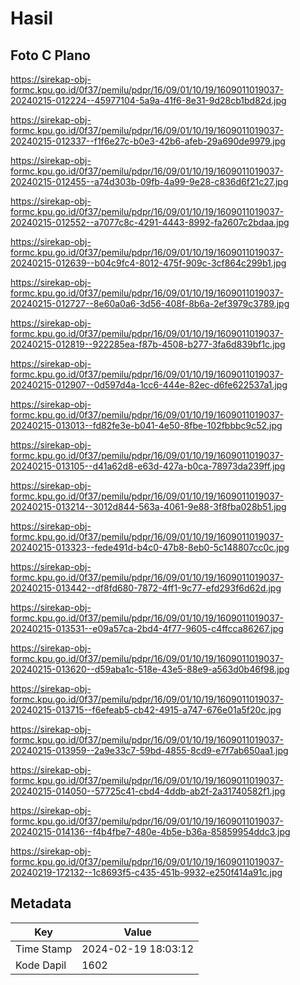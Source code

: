 # Hasil

## Foto C Plano

https://sirekap-obj-formc.kpu.go.id/0f37/pemilu/pdpr/16/09/01/10/19/1609011019037-20240215-012224--45977104-5a9a-41f6-8e31-9d28cb1bd82d.jpg

https://sirekap-obj-formc.kpu.go.id/0f37/pemilu/pdpr/16/09/01/10/19/1609011019037-20240215-012337--f1f6e27c-b0e3-42b6-afeb-29a690de9979.jpg

https://sirekap-obj-formc.kpu.go.id/0f37/pemilu/pdpr/16/09/01/10/19/1609011019037-20240215-012455--a74d303b-09fb-4a99-9e28-c836d6f21c27.jpg

https://sirekap-obj-formc.kpu.go.id/0f37/pemilu/pdpr/16/09/01/10/19/1609011019037-20240215-012552--a7077c8c-4291-4443-8992-fa2607c2bdaa.jpg

https://sirekap-obj-formc.kpu.go.id/0f37/pemilu/pdpr/16/09/01/10/19/1609011019037-20240215-012639--b04c9fc4-8012-475f-909c-3cf864c299b1.jpg

https://sirekap-obj-formc.kpu.go.id/0f37/pemilu/pdpr/16/09/01/10/19/1609011019037-20240215-012727--8e60a0a6-3d56-408f-8b6a-2ef3979c3789.jpg

https://sirekap-obj-formc.kpu.go.id/0f37/pemilu/pdpr/16/09/01/10/19/1609011019037-20240215-012819--922285ea-f87b-4508-b277-3fa6d839bf1c.jpg

https://sirekap-obj-formc.kpu.go.id/0f37/pemilu/pdpr/16/09/01/10/19/1609011019037-20240215-012907--0d597d4a-1cc6-444e-82ec-d6fe622537a1.jpg

https://sirekap-obj-formc.kpu.go.id/0f37/pemilu/pdpr/16/09/01/10/19/1609011019037-20240215-013013--fd82fe3e-b041-4e50-8fbe-102fbbbc9c52.jpg

https://sirekap-obj-formc.kpu.go.id/0f37/pemilu/pdpr/16/09/01/10/19/1609011019037-20240215-013105--d41a62d8-e63d-427a-b0ca-78973da239ff.jpg

https://sirekap-obj-formc.kpu.go.id/0f37/pemilu/pdpr/16/09/01/10/19/1609011019037-20240215-013214--3012d844-563a-4061-9e88-3f8fba028b51.jpg

https://sirekap-obj-formc.kpu.go.id/0f37/pemilu/pdpr/16/09/01/10/19/1609011019037-20240215-013323--fede491d-b4c0-47b8-8eb0-5c148807cc0c.jpg

https://sirekap-obj-formc.kpu.go.id/0f37/pemilu/pdpr/16/09/01/10/19/1609011019037-20240215-013442--df8fd680-7872-4ff1-9c77-efd293f6d62d.jpg

https://sirekap-obj-formc.kpu.go.id/0f37/pemilu/pdpr/16/09/01/10/19/1609011019037-20240215-013531--e09a57ca-2bd4-4f77-9605-c4ffcca86267.jpg

https://sirekap-obj-formc.kpu.go.id/0f37/pemilu/pdpr/16/09/01/10/19/1609011019037-20240215-013620--d59aba1c-518e-43e5-88e9-a563d0b46f98.jpg

https://sirekap-obj-formc.kpu.go.id/0f37/pemilu/pdpr/16/09/01/10/19/1609011019037-20240215-013715--f6efeab5-cb42-4915-a747-676e01a5f20c.jpg

https://sirekap-obj-formc.kpu.go.id/0f37/pemilu/pdpr/16/09/01/10/19/1609011019037-20240215-013959--2a9e33c7-59bd-4855-8cd9-e7f7ab650aa1.jpg

https://sirekap-obj-formc.kpu.go.id/0f37/pemilu/pdpr/16/09/01/10/19/1609011019037-20240215-014050--57725c41-cbd4-4ddb-ab2f-2a31740582f1.jpg

https://sirekap-obj-formc.kpu.go.id/0f37/pemilu/pdpr/16/09/01/10/19/1609011019037-20240215-014136--f4b4fbe7-480e-4b5e-b36a-85859954ddc3.jpg

https://sirekap-obj-formc.kpu.go.id/0f37/pemilu/pdpr/16/09/01/10/19/1609011019037-20240219-172132--1c8693f5-c435-451b-9932-e250f414a91c.jpg


## Metadata

| Key        | Value               |
| ---------- | ------------------- |
| Time Stamp | 2024-02-19 18:03:12 |
| Kode Dapil | 1602                |



